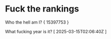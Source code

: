 # Fuck the rankings

Who the hell am I?
{ 15397753 }

What fucking year is it?
[ 2025-03-15T02:06:40Z ]
